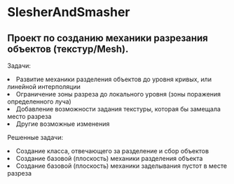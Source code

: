 # SlesherAndSmasher
## Проект по созданию механики разрезания объектов (текстур/Mesh).

<p>Задачи:</p>
<li>Развитие механики разделения объектов до уровня кривых, или линейной интерполяции</li>
<li>Ограничение зоны разреза до локального уровня (зоны поражения определенного луча)</li>
<li>Добавление возможности задания текстуры, которая бы замещала место разреза</li>
<li>Другие возможные изменения</li>
<p></p>
<p>Решенные задачи:</p>
<li>Создание класса, отвечающего за разделение и сбор объектов</li>
<li>Создание базовой (плоскость) механики разделения объекта</li>
<li>Создание базовой (плоскость) механики заделывания пустот в месте разреза</li>